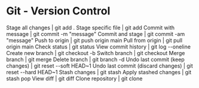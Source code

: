 # Git - Version Control

Stage all changes | git add .
Stage specific file | git add <file>
Commit with message | git commit -m "message"
Commit and stage | git commit -am "message"
Push to origin | git push origin main
Pull from origin | git pull origin main
Check status | git status
View commit history | git log --oneline
Create new branch | git checkout -b <branch-name>
Switch branch | git checkout <branch-name>
Merge branch | git merge <branch-name>
Delete branch | git branch -d <branch-name>
Undo last commit (keep changes) | git reset --soft HEAD~1
Undo last commit (discard changes) | git reset --hard HEAD~1
Stash changes | git stash
Apply stashed changes | git stash pop
View diff | git diff
Clone repository | git clone <url>
